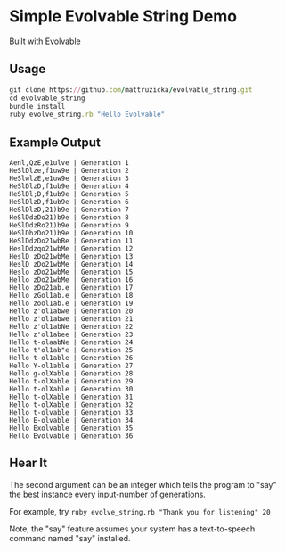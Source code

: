 # Simple Evolvable String Demo

Built with [Evolvable](https://github.com/mattruzicka/evolvable)

## Usage

```ruby
git clone https://github.com/mattruzicka/evolvable_string.git
cd evolvable_string
bundle install
ruby evolve_string.rb "Hello Evolvable"
```

## Example Output

```
Aenl,QzE,e1ulve | Generation 1
HeSlDlze,f1uw9e | Generation 2
HeSlwlzE,e1uw9e | Generation 3
HeSlDlzD,f1ub9e | Generation 4
HeSlDl;D,f1ub9e | Generation 5
HeSlDlzD,f1ub9e | Generation 6
HeSlDlzD,21)b9e | Generation 7
HeSlDdzDo21)b9e | Generation 8
HeSlDdzRo21)b9e | Generation 9
HeSlDhzDo21)b9e | Generation 10
HeSlDdzDo21wbBe | Generation 11
HeslDdzqo21wbMe | Generation 12
HeslD zDo21wbMe | Generation 13
HeslD zDo21wbMe | Generation 14
Heslo zDo21wbMe | Generation 15
Hello zDo21wbMe | Generation 16
Hello zDo21ab.e | Generation 17
Hello zGol1ab.e | Generation 18
Hello zool1ab.e | Generation 19
Hello z'ol1abwe | Generation 20
Hello z'ol1abwe | Generation 21
Hello z'ol1abNe | Generation 22
Hello z'ol1abee | Generation 23
Hello t-olaabNe | Generation 24
Hello t'ol1ab"e | Generation 25
Hello t-ol1able | Generation 26
Hello Y-ol1able | Generation 27
Hello g-olXable | Generation 28
Hello t-olXable | Generation 29
Hello t-olXable | Generation 30
Hello t-olXable | Generation 31
Hello t-olXable | Generation 32
Hello t-olvable | Generation 33
Hello E-olvable | Generation 34
Hello Exolvable | Generation 35
Hello Evolvable | Generation 36
```

## Hear It
The second argument can be an integer which tells the program to "say" the best instance every input-number of generations.

For example, try `ruby evolve_string.rb "Thank you for listening" 20`


Note, the "say" feature assumes your system has a text-to-speech command named "say" installed.

